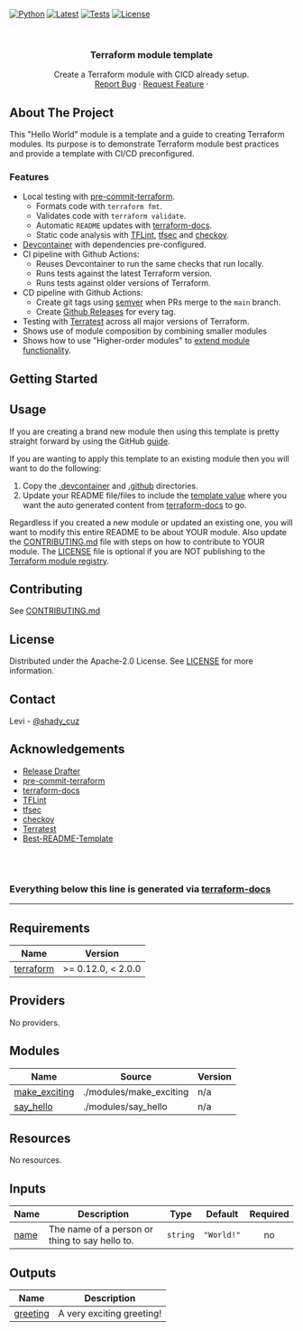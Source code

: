 <!-- PROJECT SHIELDS -->
<!--
*** I'm using markdown "reference style" links for readability.
*** Reference links are enclosed in brackets [ ] instead of parentheses ( ).
*** See the bottom of this document for the declaration of the reference variables
*** for contributors-url, forks-url, etc. This is an optional, concise syntax you may use.
*** https://www.markdownguide.org/basic-syntax/#reference-style-links
-->
[![Python][terraform-shield]][tf-version]
[![Latest][version-shield]][release-url]
[![Tests][test-shield]][test-url]
[![License][license-shield]][license-url]
<!-- [![Contributors][contributors-shield]][contributors-url]
[![Forks][forks-shield]][forks-url]
[![Stargazers][stars-shield]][stars-url]
[![Issues][issues-shield]][issues-url] -->

<!-- PROJECT LOGO -->
<br />
<p align="center">
  <!-- <a href="https://github.com/DontShaveTheYak/terraform-module-template">
    <img src="images/logo.png" alt="Logo" width="80" height="80">
  </a> -->

  <h3 align="center">Terraform module template</h3>

  <p align="center">
    Create a Terraform module with CICD already setup.
    <!-- <br />
    <a href="https://github.com/DontShaveTheYak/terraform-module-template"><strong>Explore the docs »</strong></a>
    <br /> -->
    <br />
    <!-- <a href="https://github.com/DontShaveTheYak/terraform-module-template">View Demo</a>
    · -->
    <a href="https://github.com/DontShaveTheYak/terraform-module-template/issues">Report Bug</a>
    ·
    <a href="https://github.com/DontShaveTheYak/terraform-module-template/issues">Request Feature</a>
    ·
    <!-- <a href="https://la-tech.co/post/hypermodern-cloudformation/getting-started/">Guide</a> -->
  </p>
</p>

## About The Project

<!-- [![Product Name Screen Shot][product-screenshot]](https://example.com) -->

This "Hello World" module is a template and a guide to creating Terraform modules. Its purpose is to demonstrate Terraform module best practices and provide a template with CI/CD preconfigured.

### Features
* Local testing with [pre-commit-terraform].
    - Formats code with `terraform fmt`.
    - Validates code with `terraform validate`.
    - Automatic `README` updates with [terraform-docs].
    - Static code analysis with [TFLint], [tfsec] and [checkov].
* [Devcontainer](https://code.visualstudio.com/docs/remote/containers) with dependencies pre-configured.
* CI pipeline with Github Actions:
    * Reuses Devcontainer to run the same checks that run locally.
    * Runs tests against the latest Terraform version.
    * Runs tests against older versions of Terraform.
* CD pipeline with Github Actions:
    * Create git tags using [semver](https://semver.org/) when PRs merge to the `main` branch.
    * Create [Github Releases](https://github.com/DontShaveTheYak/terraform-module-template/releases) for every tag.
* Testing with [Terratest] across all major versions of Terraform.
* Shows use of module composition by combining smaller modules
* Shows how to use "Higher-order modules" to [extend module functionality](./modules/greet_multiple/).

## Getting Started

## Usage
If you are creating a brand new module then using this template is pretty straight forward by using the GitHub [guide](https://docs.github.com/en/repositories/creating-and-managing-repositories/creating-a-repository-from-a-template).

If you are wanting to apply this template to an existing module then you will want to do the following:
1. Copy the [.devcontainer](.devcontainer) and [.github](.github) directories.
2. Update your README file/files to include the [template value](https://terraform-docs.io/user-guide/configuration/output/) where you want the auto generated content from [terraform-docs] to go.

Regardless if you created a new module or updated an existing one, you will want to modify this entire README to be about YOUR module. Also update the [CONTRIBUTING.md](./CONTRIBUTING.md) file with steps on how to contribute to YOUR module. The [LICENSE](./LICENSE) file is optional if you are NOT publishing to the [Terraform module registry](https://registry.terraform.io/).
## Contributing
See [CONTRIBUTING.md](./CONTRIBUTING.md)

## License

Distributed under the Apache-2.0 License. See [LICENSE](./LICENSE) for more information.

## Contact

Levi - [@shady_cuz](https://twitter.com/shady_cuz)

<!-- ACKNOWLEDGEMENTS -->
## Acknowledgements
* [Release Drafter](https://github.com/release-drafter/release-drafter)
* [pre-commit-terraform]
* [terraform-docs]
* [TFLint]
* [tfsec]
* [checkov]
* [Terratest]
* [Best-README-Template](https://github.com/othneildrew/Best-README-Template)

<br/>
<br/>

### Everything below this line is generated via [terraform-docs]
___
<!-- BEGIN_TF_DOCS -->
## Requirements

| Name | Version |
|------|---------|
| <a name="requirement_terraform"></a> [terraform](#requirement\_terraform) | >= 0.12.0, < 2.0.0 |

## Providers

No providers.

## Modules

| Name | Source | Version |
|------|--------|---------|
| <a name="module_make_exciting"></a> [make\_exciting](#module\_make\_exciting) | ./modules/make_exciting | n/a |
| <a name="module_say_hello"></a> [say\_hello](#module\_say\_hello) | ./modules/say_hello | n/a |

## Resources

No resources.

## Inputs

| Name | Description | Type | Default | Required |
|------|-------------|------|---------|:--------:|
| <a name="input_name"></a> [name](#input\_name) | The name of a person or thing to say hello to. | `string` | `"World!"` | no |

## Outputs

| Name | Description |
|------|-------------|
| <a name="output_greeting"></a> [greeting](#output\_greeting) | A very exciting greeting! |
<!-- END_TF_DOCS -->


<!-- MARKDOWN LINKS & IMAGES -->
<!-- https://www.markdownguide.org/basic-syntax/#reference-style-links -->
[terraform-shield]: https://img.shields.io/badge/version-Latest%20%7C%200.15%20%7C%200.14%20%7C%200.13%20%7C%200.12-brightgreen?style=for-the-badge&logo=terraform
[tf-version]: ./terraform.tf
[release-url]: https://github.com/DontShaveTheYak/terraform-module-template/releases/latest
[version-shield]: https://img.shields.io/github/v/release/DontShaveTheYak/terraform-module-template?label=latest&style=for-the-badge
[test-shield]: https://img.shields.io/github/workflow/status/DontShaveTheYak/terraform-module-template/Tests?label=Tests&style=for-the-badge
[test-url]: https://github.com/DontShaveTheYak/terraform-module-template/actions?query=workflow%3ATests+branch%3Amain
[codecov-shield]: https://img.shields.io/codecov/c/gh/DontShaveTheYak/terraform-module-template/main?color=green&style=for-the-badge&token=bfF18q99Fl
[codecov-url]: https://codecov.io/gh/DontShaveTheYak/terraform-module-template
[contributors-shield]: https://img.shields.io/github/contributors/DontShaveTheYak/terraform-module-template.svg?style=for-the-badge
[contributors-url]: https://github.com/DontShaveTheYak/terraform-module-template/graphs/contributors
[forks-shield]: https://img.shields.io/github/forks/DontShaveTheYak/terraform-module-template.svg?style=for-the-badge
[forks-url]: https://github.com/DontShaveTheYak/terraform-module-template/network/members
[stars-shield]: https://img.shields.io/github/stars/DontShaveTheYak/terraform-module-template.svg?style=for-the-badge
[stars-url]: https://github.com/DontShaveTheYak/terraform-module-template/stargazers
[issues-shield]: https://img.shields.io/github/issues/DontShaveTheYak/terraform-module-template.svg?style=for-the-badge
[issues-url]: https://github.com/DontShaveTheYak/terraform-module-template/issues
[license-shield]: https://img.shields.io/github/license/DontShaveTheYak/terraform-module-template.svg?style=for-the-badge
[license-url]: https://github.com/DontShaveTheYak/terraform-module-template/blob/main/LICENSE
[product-screenshot]: images/screenshot.png
[pre-commit-terraform]: https://github.com/antonbabenko/pre-commit-terraform
[terraform-docs]: https://github.com/terraform-docs/terraform-docs/
[TFLint]: https://github.com/terraform-linters/tflint
[tfsec]: https://github.com/aquasecurity/tfsec
[checkov]: https://github.com/bridgecrewio/checkov
[Terratest]: https://github.com/gruntwork-io/terratest